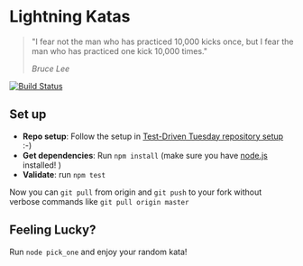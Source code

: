 Lightning Katas
===================

> "I fear not the man who has practiced 10,000 kicks once, but I fear the man who has practiced one kick 10,000 times."
>
> *Bruce Lee*

[![Build Status](https://travis-ci.org/jan-molak/lightning-katas.svg)](https://travis-ci.org/jan-molak/lightning-katas)

## Set up

* **Repo setup**: Follow the setup in [Test-Driven Tuesday repository setup](https://github.com/jan-molak/test-driven-tuesday#workshop-setup) :-)
* **Get dependencies**: Run `npm install` (make sure you have [node.js](http://nodejs.org/) installed! )
* **Validate**: run `npm test`

Now you can `git pull` from origin and `git push` to your fork without verbose commands like `git pull origin master`

## Feeling Lucky?

Run `node pick_one` and enjoy your random kata!
